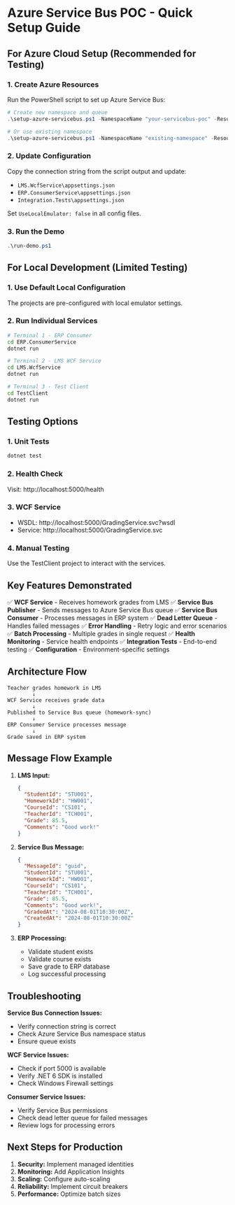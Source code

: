 # Azure Service Bus POC - Quick Setup Guide

## For Azure Cloud Setup (Recommended for Testing)

### 1. Create Azure Resources
Run the PowerShell script to set up Azure Service Bus:

```powershell
# Create new namespace and queue
.\setup-azure-servicebus.ps1 -NamespaceName "your-servicebus-poc" -ResourceGroupName "rg-servicebus-poc" -CreateNamespace $true

# Or use existing namespace
.\setup-azure-servicebus.ps1 -NamespaceName "existing-namespace" -ResourceGroupName "existing-rg"
```

### 2. Update Configuration
Copy the connection string from the script output and update:
- `LMS.WcfService\appsettings.json`
- `ERP.ConsumerService\appsettings.json`
- `Integration.Tests\appsettings.json`

Set `UseLocalEmulator: false` in all config files.

### 3. Run the Demo
```powershell
.\run-demo.ps1
```

## For Local Development (Limited Testing)

### 1. Use Default Local Configuration
The projects are pre-configured with local emulator settings.

### 2. Run Individual Services
```bash
# Terminal 1 - ERP Consumer
cd ERP.ConsumerService
dotnet run

# Terminal 2 - LMS WCF Service
cd LMS.WcfService
dotnet run

# Terminal 3 - Test Client
cd TestClient
dotnet run
```

## Testing Options

### 1. Unit Tests
```bash
dotnet test
```

### 2. Health Check
Visit: http://localhost:5000/health

### 3. WCF Service
- WSDL: http://localhost:5000/GradingService.svc?wsdl
- Service: http://localhost:5000/GradingService.svc

### 4. Manual Testing
Use the TestClient project to interact with the services.

## Key Features Demonstrated

✅ **WCF Service** - Receives homework grades from LMS
✅ **Service Bus Publisher** - Sends messages to Azure Service Bus queue
✅ **Service Bus Consumer** - Processes messages in ERP system
✅ **Dead Letter Queue** - Handles failed messages
✅ **Error Handling** - Retry logic and error scenarios
✅ **Batch Processing** - Multiple grades in single request
✅ **Health Monitoring** - Service health endpoints
✅ **Integration Tests** - End-to-end testing
✅ **Configuration** - Environment-specific settings

## Architecture Flow

```
Teacher grades homework in LMS
        ↓
WCF Service receives grade data
        ↓
Published to Service Bus queue (homework-sync)
        ↓
ERP Consumer Service processes message
        ↓
Grade saved in ERP system
```

## Message Flow Example

1. **LMS Input:**
   ```json
   {
     "StudentId": "STU001",
     "HomeworkId": "HW001",
     "CourseId": "CS101", 
     "TeacherId": "TCH001",
     "Grade": 85.5,
     "Comments": "Good work!"
   }
   ```

2. **Service Bus Message:**
   ```json
   {
     "MessageId": "guid",
     "StudentId": "STU001",
     "HomeworkId": "HW001",
     "CourseId": "CS101",
     "TeacherId": "TCH001", 
     "Grade": 85.5,
     "Comments": "Good work!",
     "GradedAt": "2024-08-01T10:30:00Z",
     "CreatedAt": "2024-08-01T10:30:00Z"
   }
   ```

3. **ERP Processing:**
   - Validate student exists
   - Validate course exists
   - Save grade to ERP database
   - Log successful processing

## Troubleshooting

**Service Bus Connection Issues:**
- Verify connection string is correct
- Check Azure Service Bus namespace status
- Ensure queue exists

**WCF Service Issues:**
- Check if port 5000 is available
- Verify .NET 6 SDK is installed
- Check Windows Firewall settings

**Consumer Service Issues:**
- Verify Service Bus permissions
- Check dead letter queue for failed messages
- Review logs for processing errors

## Next Steps for Production

1. **Security:** Implement managed identities
2. **Monitoring:** Add Application Insights
3. **Scaling:** Configure auto-scaling
4. **Reliability:** Implement circuit breakers
5. **Performance:** Optimize batch sizes
